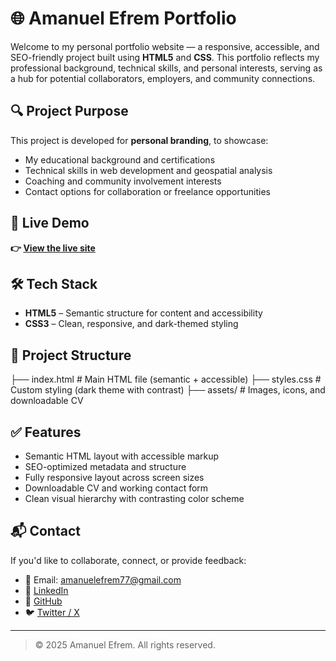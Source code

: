 # 🌐 Amanuel Efrem Portfolio

Welcome to my personal portfolio website — a responsive, accessible, and SEO-friendly project built using **HTML5** and **CSS**. 
This portfolio reflects my professional background, technical skills, and personal interests, serving as a hub for potential collaborators, employers, and community connections.

## 🔍 Project Purpose

This project is developed for **personal branding**, to showcase:

- My educational background and certifications
- Technical skills in web development and geospatial analysis
- Coaching and community involvement interests
- Contact options for collaboration or freelance opportunities

## 🚀 Live Demo

**👉 [View the live site](https://amane-atexcel.github.io)**  

## 🛠️ Tech Stack

- **HTML5** – Semantic structure for content and accessibility
- **CSS3** – Clean, responsive, and dark-themed styling

## 📁 Project Structure
├── index.html # Main HTML file (semantic + accessible)
├── styles.css # Custom styling (dark theme with contrast)
├── assets/ # Images, icons, and downloadable CV


## ✅ Features

- Semantic HTML layout with accessible markup
- SEO-optimized metadata and structure
- Fully responsive layout across screen sizes
- Downloadable CV and working contact form
- Clean visual hierarchy with contrasting color scheme

## 📬 Contact

If you'd like to collaborate, connect, or provide feedback:

- 📧 Email: amanuelefrem77@gmail.com
- 💼 [LinkedIn](https://www.linkedin.com/in/amanuel-efrem-aab69315b/)
- 🐙 [GitHub](https://github.com/amane-atexcel)
- 🐦 [Twitter / X](https://x.com/efrem_amanuel)

---

> © 2025 Amanuel Efrem. All rights reserved.


